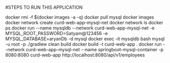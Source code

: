 #STEPS TO RUN THIS APPLICATION

docker rmi -f $(docker images -a -q)
docker pull mysql
docker images
docker network create curd-web-app-mysql-net
docker network ls
docker ps
docker run --name mysqldb --network curd-web-app-mysql-net -e MYSQL_ROOT_PASSWORD=Satyam@123456 -e MYSQL_DATABASE=aryanDb -d mysql
docker exec -it mysqldb bash
mysql -u root -p
./gradlew clean build
docker build -t curd-web-app .
docker run --network curd-web-app-mysql-net --name springboot-mysql-container -p 8080:8080 curd-web-app
http://localhost:8080/api/v1/employees